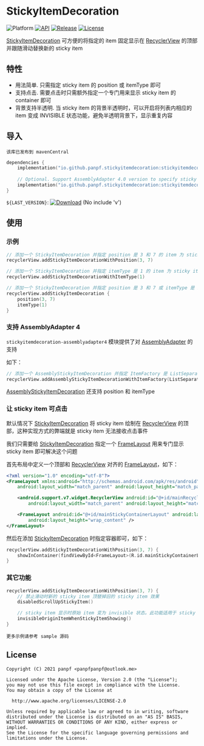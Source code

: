 # StickyItemDecoration

![Platform][platform_image]
[![API][api_image]][api_link]
[![Release][version_icon]][version_link]
[![License][license_image]][license_link]

[StickyItemDecoration] 可方便的将指定的 item 固定显示在 [RecyclerView] 的顶部并跟随滑动替换新的 sticky item

## 特性

* 用法简单. 只需指定 sticky item 的 position 或 itemType 即可
* 支持点击. 需要点击时只需额外指定一个专门用来显示 sticky item 的 container 即可
* 背景支持半透明. 当 sticky item 的背景半透明时，可以开启将列表内相应的 item 变成 INVISIBLE 状态功能，避免半透明背景下，显示重复内容

## 导入

`该库已发布到 mavenCentral`

```kotlin
dependencies {
    implementation("io.github.panpf.stickyitemdecoration:stickyitemdecoration:${LAST_VERSION}")
    
    // Optional. Support AssemblyAdapter 4.0 version to specify sticky item through ItemFactory
    implementation("io.github.panpf.stickyitemdecoration:stickyitemdecoration-assemblyadapter4:${LAST_VERSION}")
}
```

`${LAST_VERSION}`: [![Download][version_icon]][version_link] (No include 'v')

## 使用

### 示例

```kotlin
// 添加一个 StickyItemDecoration 并指定 position 是 3 和 7 的 item 为 sticky item
recyclerView.addStickyItemDecorationWithPosition(3, 7)

// 添加一个 StickyItemDecoration 并指定 itemType 是 1 的 item 为 sticky item
recyclerView.addStickyItemDecorationWithItemType(1)

// 添加一个 StickyItemDecoration 并指定 position 是 3 和 7 或 itemType 是 1 的 item 为 sticky item
recyclerView.addStickyItemDecoration {
    position(3, 7)
    itemType(1)
}
```

### 支持 AssemblyAdapter 4

`stickyitemdecoration-assemblyadapter4`
模块提供了对 [AssemblyAdapter](https://github.com/panpf/assembly-adapter) 的支持

如下：

```kotlin
// 添加一个 AssemblyStickyItemDecoration 并指定 ItemFactory 是 ListSeparatorItemFactory 的 item 为 sticky item
recyclerView.addAssemblyStickyItemDecorationWithItemFactory(ListSeparatorItemFactory::class)
```

[AssemblyStickyItemDecoration] 还支持 position 和 itemType

### 让 sticky item 可点击

默认情况下 [StickyItemDecoration] 将 sticky item 绘制在 [RecyclerView] 的顶部，这种实现方式的弊端就是 sticky item 无法接收点击事件

我们只需要给 [StickyItemDecoration] 指定一个 [FrameLayout] 用来专门显示 sticky item 即可解决这个问题

首先布局中定义一个顶部和 [RecyclerView] 对齐的 [FrameLayout]，如下：

```xml
<?xml version="1.0" encoding="utf-8"?>
<FrameLayout xmlns:android="http://schemas.android.com/apk/res/android"
    android:layout_width="match_parent" android:layout_height="match_parent">

    <android.support.v7.widget.RecyclerView android:id="@+id/mainRecyclerView"
        android:layout_width="match_parent" android:layout_height="match_parent" />

    <FrameLayout android:id="@+id/mainStickyContainerLayout" android:layout_width="match_parent"
        android:layout_height="wrap_content" />
</FrameLayout>
```

然后在添加 [StickyItemDecoration] 时指定容器即可，如下：

```kotlin
recyclerView.addStickyItemDecorationWithPosition(3, 7) {
    showInContainer(findViewById<FrameLayout>(R.id.mainStickyContainerLayout))
}
```

### 其它功能

```kotlin
recyclerView.addStickyItemDecorationWithPosition(3, 7) {
    // 禁止滑动时新的 sticky item 顶替掉旧的 sticky item 效果
    disabledScrollUpStickyItem()

    // sticky item 显示时原始 item 变为 invisible 状态。此功能适用于 sticky item 背景为半透明时使用
    invisibleOriginItemWhenStickyItemShowing()
}
```

`更多示例请参考 sample 源码`

## License

    Copyright (C) 2021 panpf <panpfpanpf@outlook.me>

    Licensed under the Apache License, Version 2.0 (the "License");
    you may not use this file except in compliance with the License.
    You may obtain a copy of the License at

      http://www.apache.org/licenses/LICENSE-2.0

    Unless required by applicable law or agreed to in writing, software
    distributed under the License is distributed on an "AS IS" BASIS,
    WITHOUT WARRANTIES OR CONDITIONS OF ANY KIND, either express or implied.
    See the License for the specific language governing permissions and
    limitations under the License.

[platform_image]: https://img.shields.io/badge/Platform-Android-brightgreen.svg

[api_image]: https://img.shields.io/badge/API-14%2B-orange.svg

[version_icon]: https://img.shields.io/maven-central/v/io.github.panpf.stickyitemdecoration/stickyitemdecoration

[version_link]: https://repo1.maven.org/maven2/io/github/panpf/stickyitemdecoration/

[api_link]: https://android-arsenal.com/api?level=14

[license_image]: https://img.shields.io/badge/License-Apache%202-blue.svg

[license_link]: https://www.apache.org/licenses/LICENSE-2.0

[StickyItemDecoration]: stickyitemdecoration/src/main/java/com/github/panpf/recycler/sticky/StickyItemDecoration.kt

[AssemblyStickyItemDecoration]: stickyitemdecoration-assemblyadapter4/src/main/java/com/github/panpf/recycler/sticky/assemblyadapter4/AssemblyStickyItemDecoration.kt

[RecyclerView]: https://developer.android.google.cn/reference/androidx/recyclerview/widget/RecyclerView

[FrameLayout]: https://developer.android.google.cn/reference/android/widget/FrameLayout